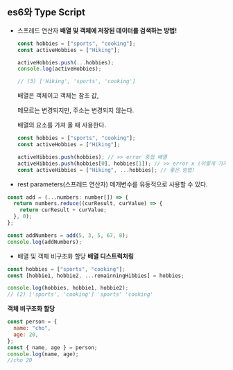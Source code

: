 ## es6와 Type Script

- 스프레드 연산자
  **배열 및 객체에 저장된 데이터를 검색하는 방법!**

  ```javascript
  const hobbies = ["sports", "cooking"];
  const activeHobbies = ["Hiking"];

  activeHobbies.push(...hobbies);
  console.log(activeHobbies);

  // (3) ['Hiking', 'sports', 'cooking']
  ```

  배열은 객체이고 객체는 참조 값,

  메모르는 변경되지만, 주소는 변경되지 않는다.

  배열의 요소를 가져 올 때 사용한다.

  ```javascript
  const hobbies = ["sports", "cooking"];
  const activeHobbies = ["Hiking"];

  activeHibbies.push(hobbies); // >> error 중첩 배열
  activeHibbies.push(hobbies[0], hobbies[1]); // >> error x (이렇게 가져오면 힘들어..)
  const activeHibbies = ["Hiking", ...hobbies]; // 좋은 방법!
  ```

- rest parameters(스프레드 연산자)
  메개변수를 유동적으로 사용할 수 있다.

```javascript
const add = (...numbers: number[]) => {
  return numbers.reduce((curResult, curValue) => {
    return curResult + curValue;
  }, 0);
};

const addNumbers = add(5, 3, 5, 67, 8);
console.log(addNumbers);
```

- 배열 및 객체 비구조화 할당
  **배열 디스트럭처링**

```javascript
const hobbies = ["sports", "cooking"];
const [hobbie1, hobbie2, ...remainningHibbies] = hobbies;

console.log(hobbies, hobbie1, hobbie2);
// (2) ['sports', 'cooking'] 'sports' 'cooking'
```

**객체 비구조화 할당**

```javascript
const person = {
  name: "cho",
  age: 20,
};
const { name, age } = person;
console.log(name, age);
//cho 20
```
